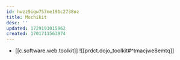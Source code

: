 ```yaml
---
id: hwzz9igw757me191c2738uz
title: Mochikit
desc: ''
updated: 1729193015962
created: 1701711563974
---
```


- [[c.software.web.toolkit]]
![[prdct.dojo_toolkit#^tmacjwe8emtq]]